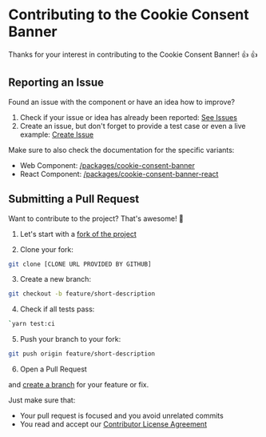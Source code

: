 # Contributing to the Cookie Consent Banner

Thanks for your interest in contributing to the Cookie Consent Banner! :thumbsup: :thumbsup:

## Reporting an Issue

Found an issue with the component or have an idea how to improve?

1. Check if your issue or idea has already been reported: [See Issues](https://github.com/porscheofficial/cookie-consent-banner/issues)
2. Create an issue, but don't forget to provide a test case or even a live example: [Create Issue](https://github.com/porscheofficial/cookie-consent-banner/issues/new)

Make sure to also check the documentation for the specific variants:

- Web Component: [/packages/cookie-consent-banner](/packages/cookie-consent-banner)
- React Component: [/packages/cookie-consent-banner-react](/packages/cookie-consent-banner-react)

## Submitting a Pull Request

Want to contribute to the project? That's awesome! :tada:

1. Let's start with a [fork of the project](https://github.com/porscheofficial/cookie-consent-banner/fork)

2. Clone your fork:

```sh
git clone [CLONE URL PROVIDED BY GITHUB]
```

3. Create a new branch:

```sh
git checkout -b feature/short-description
```

4. Check if all tests pass:

```sh
`yarn test:ci
```

5. Push your branch to your fork:

```sh
git push origin feature/short-description
```

6. Open a Pull Request

and [create a branch](https://git-scm.com/book/en/v2/Git-Branching-Basic-Branching-and-Merging) for your feature or fix.

Just make sure that:

- Your pull request is focused and you avoid unrelated commits
- You read and accept our [Contributor License Agreement](/CONTRIBUTOR_LICENSE_AGREEMENT.md)
